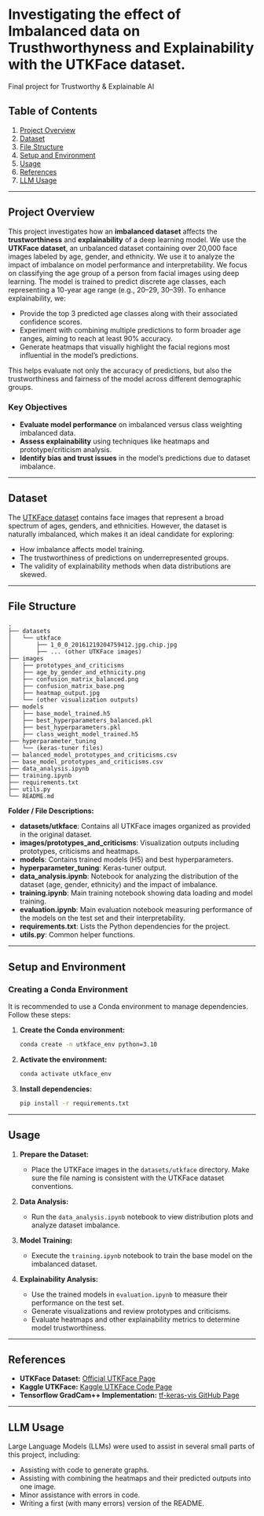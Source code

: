 # Investigating the effect of Imbalanced data on Trusthworthyness and Explainability with the UTKFace dataset.
Final project for Trustworthy &amp; Explainable AI

## Table of Contents
1. [Project Overview](#project-overview)  
2. [Dataset](#dataset)  
3. [File Structure](#file-structure)  
4. [Setup and Environment](#setup-and-environment)  
5. [Usage](#usage)  
6. [References](#references)
7. [LLM Usage](#llm-usage)

---

## Project Overview
This project investigates how an **imbalanced dataset** affects the **trustworthiness** and **explainability** of a deep learning model. We use the **UTKFace dataset**, an unbalanced dataset containing over 20,000 face images labeled by age, gender, and ethnicity. We use it to analyze the impact of imbalance on model performance and interpretability. We focus on classifying the age group of a person from facial images using deep learning. The model is trained to predict discrete age classes, each representing a 10-year age range (e.g., 20–29, 30–39). To enhance explainability, we:
- Provide the top 3 predicted age classes along with their associated confidence scores.
- Experiment with combining multiple predictions to form broader age ranges, aiming to reach at least 90% accuracy.
- Generate heatmaps that visually highlight the facial regions most influential in the model’s predictions.

This helps evaluate not only the accuracy of predictions, but also the trustworthiness and fairness of the model across different demographic groups.

### Key Objectives
- **Evaluate model performance** on imbalanced versus class weighting imbalanced data.
- **Assess explainability** using techniques like heatmaps and prototype/criticism analysis.
- **Identify bias and trust issues** in the model’s predictions due to dataset imbalance.

---

## Dataset
The [UTKFace dataset](https://susanqq.github.io/UTKFace/) contains face images that represent a broad spectrum of ages, genders, and ethnicities. However, the dataset is naturally imbalanced, which makes it an ideal candidate for exploring:
- How imbalance affects model training.
- The trustworthiness of predictions on underrepresented groups.
- The validity of explainability methods when data distributions are skewed.

---

## File Structure

```plaintext
.
├── datasets
│   └── utkface
│       ├── 1_0_0_20161219204759412.jpg.chip.jpg
│       ├── ... (other UTKFace images)
├── images
│   ├── prototypes_and_criticisms
│   ├── age_by_gender_and_ethnicity.png
│   ├── confusion_matrix_balanced.png
│   ├── confusion_matrix_base.png
│   ├── heatmap_output.jpg
│   └── (other visualization outputs)
├── models
│   ├── base_model_trained.h5
│   ├── best_hyperparameters_balanced.pkl
│   ├── best_hyperparameters.pkl
│   ├── class_weight_model_trained.h5
├── hyperparameter_tuning
│   └── (keras-tuner files)
│── balanced_model_prototypes_and_criticisms.csv
│── base_model_prototypes_and_criticisms.csv
├── data_analysis.ipynb
├── training.ipynb
├── requirements.txt
├── utils.py
└── README.md
```

**Folder / File Descriptions:**
- **datasets/utkface**: Contains all UTKFace images organized as provided in the original dataset.
- **images/prototypes_and_criticisms**: Visualization outputs including prototypes, criticisms and heatmaps.
- **models**: Contains trained models (H5) and best hyperparameters.
- **hyperparameter_tuning**: Keras-tuner output.
- **data_analysis.ipynb**: Notebook for analyzing the distribution of the dataset (age, gender, ethnicity) and the impact of imbalance.
- **training.ipynb**: Main training notebook showing data loading and model training.
- **evaluation.ipynb**: Main evaluation notebook measuring performance of the models on the test set and their interpretability.
- **requirements.txt**: Lists the Python dependencies for the project.
- **utils.py**: Common helper functions.

---

## Setup and Environment

### Creating a Conda Environment
It is recommended to use a Conda environment to manage dependencies. Follow these steps:

1. **Create the Conda environment:**
   ```bash
   conda create -n utkface_env python=3.10
   ```

2. **Activate the environment:**
   ```bash
   conda activate utkface_env
   ```

3. **Install dependencies:**
   ```bash
   pip install -r requirements.txt
   ```

---

## Usage
1. **Prepare the Dataset:**
   - Place the UTKFace images in the `datasets/utkface` directory. Make sure the file naming is consistent with the UTKFace dataset conventions.

2. **Data Analysis:**
   - Run the `data_analysis.ipynb` notebook to view distribution plots and analyze dataset imbalance.

3. **Model Training:**
   - Execute the `training.ipynb` notebook to train the base model on the imbalanced dataset.

4. **Explainability Analysis:**
   - Use the trained models in `evaluation.ipynb` to measure their performance on the test set.
   - Generate visualizations and review prototypes and criticisms.
   - Evaluate heatmaps and other explainability metrics to determine model trustworthiness.

---

## References
- **UTKFace Dataset:** [Official UTKFace Page](https://susanqq.github.io/UTKFace/)
- **Kaggle UTKFace:** [Kaggle UTKFace Code Page](https://www.kaggle.com/datasets/jangedoo/utkface-new/code)
- **Tensorflow GradCam++ Implementation:** [tf-keras-vis GitHub Page](https://github.com/keisen/tf-keras-vis)
---


## LLM Usage

Large Language Models (LLMs) were used to assist in several small parts of this project, including:

- Assisting with code to generate graphs.
- Assisting with combining the heatmaps and their predicted outputs into one image.
- Minor assistance with errors in code.
- Writing a first (with many errors) version of the README.

